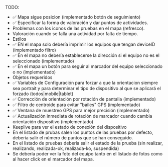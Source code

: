 TODO: 
- ✅ Mapa sigue posicion (implementado botón de seguimiento)
- ✅ Especificar la forma de valoración y dar puntos de actividades. 
- Problemas con los iconos de las pruebas en el mapa (refresco).
- Valoración cuando se falla una actividad por falta de tiempo.
- Estilos
- ✅ EN el mapa solo debería imprimir los equipos que tengan deviceID (implementado filtro)
- ✅ En el mapa no debería establecerse la dirección si el equipo no es el seleccionado (implementado)
- ✅ En el mapa un botón para seguir al marcador del equipo seleccionado o no (implementado)
- Objetos requeridos
- ✅ Variables de Configuración para forzar a que la orientacion siempre sea portrait y para determinar el tipo de dispositivo al que se aplicará el forzado (todos|mobile|tablet)
- ✅ Corrección de orientación por rotación de pantalla (implementado)
- ✅ Filtro de centroide para evitar "bailes" GPS (implementado)
- ✅ Ventana de muestreo GPS para mejor precisión (implementado)
- ✅ Actualización inmediata de rotación de marcador cuando cambia orientación dispositivo (implementado)
- Keeplive para ver el estado de conexión del dispositivo 
- En el listado de prubas salen los puntos de las pruebas por defecto, debería salir el número de puntos que se han conseguido.
- En el listado de pruebas debería salir el estado de la prueba (sin realizar, realizando, realizada-ok, realizada-ko, suspendida)
- Se debería poder ver la foto del equipo tanto en el listado de fotos como al hacer click en el marcador del mapa.